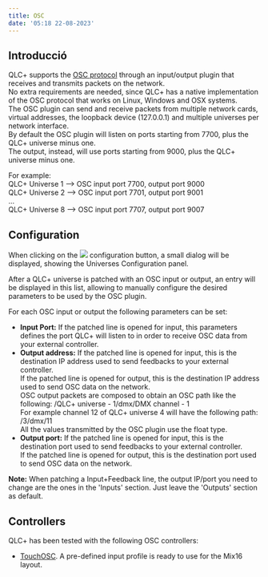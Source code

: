 ```yaml
---
title: OSC
date: '05:18 22-08-2023'
---
```


Introducció
------------

QLC+ supports the [OSC protocol](https://en.wikipedia.org/wiki/Open_Sound_Control) through an input/output plugin that receives and transmits packets on the network.  
No extra requirements are needed, since QLC+ has a native implementation of the OSC protocol that works on Linux, Windows and OSX systems.  
The OSC plugin can send and receive packets from multiple network cards, virtual addresses, the loopback device (127.0.0.1) and multiple universes per network interface.  
By default the OSC plugin will listen on ports starting from 7700, plus the QLC+ universe minus one.  
The output, instead, will use ports starting from 9000, plus the QLC+ universe minus one.

For example:  
QLC+ Universe 1 --> OSC input port 7700, output port 9000  
QLC+ Universe 2 --> OSC input port 7701, output port 9001  
...  
QLC+ Universe 8 --> OSC input port 7707, output port 9007


Configuration
-------------

When clicking on the ![](/basics/configure.png) configuration button, a small dialog will be displayed, showing the Universes Configuration panel.

After a QLC+ universe is patched with an OSC input or output, an entry will be displayed in this list, allowing to manually configure the desired parameters to be used by the OSC plugin.

For each OSC input or output the following parameters can be set:

* **Input Port:** If the patched line is opened for input, this parameters defines the port QLC+ will listen to in order to receive OSC data from your external controller.
* **Output address:** If the patched line is opened for input, this is the destination IP address used to send feedbacks to your external controller.  
    If the patched line is opened for output, this is the destination IP address used to send OSC data on the network.  
    OSC output packets are composed to obtain an OSC path like the following: /QLC+ universe - 1/dmx/DMX channel - 1  
    For example channel 12 of QLC+ universe 4 will have the following path: /3/dmx/11  
    All the values transmitted by the OSC plugin use the float type.
* **Output port:** If the patched line is opened for input, this is the destination port used to send feedbacks to your external controller.  
    If the patched line is opened for output, this is the destination port used to send OSC data on the network.

**Note:** When patching a Input+Feedback line, the output IP/port you need to change are the ones in the 'Inputs' section. Just leave the 'Outputs' section as default.

Controllers
-----------

QLC+ has been tested with the following OSC controllers:

* [TouchOSC](https://hexler.net/software/touchosc). A pre-defined input profile is ready to use for the Mix16 layout.